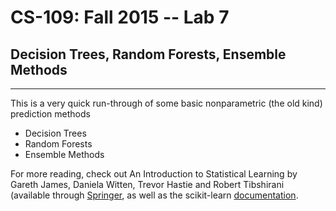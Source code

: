 # CS-109: Fall 2015  -- Lab 7

## Decision Trees, Random Forests, Ensemble Methods

***
This is a very quick run-through of some basic nonparametric (the old kind) prediction methods

* Decision Trees
* Random Forests
* Ensemble Methods

For more reading, check out An Introduction to Statistical Learning by Gareth James, Daniela Witten, Trevor Hastie and Robert Tibshirani (available through [Springer](http://www-bcf.usc.edu/~gareth/ISL/), as well as the scikit-learn [documentation](http://scikit-learn.org/stable/modules/tree.html).

